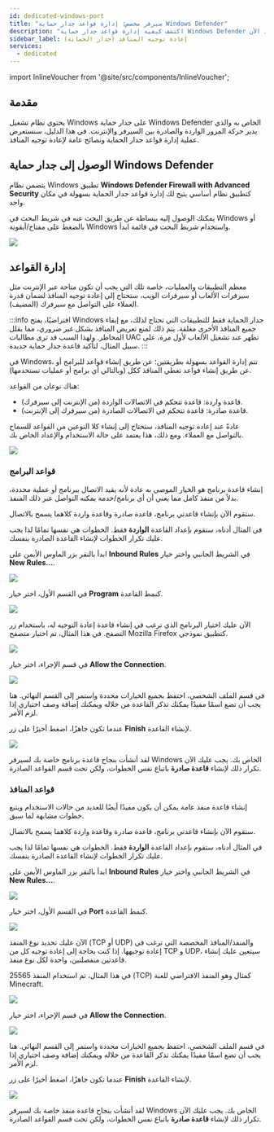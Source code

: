 ```yaml
---
id: dedicated-windows-port
title: "سيرفر مخصص: إدارة قواعد جدار حماية Windows Defender"
description: "اكتشف كيفية إدارة قواعد جدار حماية Windows Defender بفعالية وتحسين إعادة توجيه المنافذ لتأمين اتصال السيرفر → تعلّم المزيد الآن"
sidebar_label: إعادة توجيه المنافذ (جدار الحماية)
services:
  - dedicated
---
```


import InlineVoucher from '@site/src/components/InlineVoucher';

## مقدمة

يحتوي نظام تشغيل Windows على جدار حماية Windows Defender الخاص به والذي يدير حركة المرور الواردة والصادرة بين السيرفر والإنترنت. في هذا الدليل، سنستعرض عملية إدارة قواعد جدار الحماية ونصائح عامة لإعادة توجيه المنافذ.

<InlineVoucher />

## الوصول إلى جدار حماية Windows Defender

يتضمن نظام Windows تطبيق **Windows Defender Firewall with Advanced Security** كتطبيق نظام أساسي يتيح لك إدارة قواعد جدار الحماية بسهولة في مكان واحد.

يمكنك الوصول إليه ببساطة عن طريق البحث عنه في شريط البحث في Windows أو بالضغط على مفتاح/أيقونة Windows واستخدام شريط البحث في قائمة ابدأ.

![](https://screensaver01.zap-hosting.com/index.php/s/MEdQwo2do8zA84m/preview)

## إدارة القواعد

معظم التطبيقات والعمليات، خاصة تلك التي يجب أن تكون متاحة عبر الإنترنت مثل سيرفرات الألعاب أو سيرفرات الويب، ستحتاج إلى إعادة توجيه المنافذ لضمان قدرة العملاء على التواصل مع سيرفرك (المضيف).

:::info
افتراضيًا، يفتح Windows جدار الحماية فقط للتطبيقات التي تحتاج لذلك، مع إبقاء جميع المنافذ الأخرى مغلقة. يتم ذلك لمنع تعريض المنافذ بشكل غير ضروري، مما يقلل المخاطر. ولهذا السبب قد ترى مطالبات UAC تظهر عند تشغيل الألعاب لأول مرة، على سبيل المثال، لتأكيد قاعدة جدار حماية جديدة.
:::

في Windows، تتم إدارة القواعد بسهولة بطريقتين؛ عن طريق إنشاء قواعد للبرامج أو عن طريق إنشاء قواعد تغطي المنافذ ككل (وبالتالي أي برامج أو عمليات تستخدمها).

هناك نوعان من القواعد:
- قاعدة واردة: قاعدة تتحكم في الاتصالات الواردة (من الإنترنت إلى سيرفرك).
- قاعدة صادرة: قاعدة تتحكم في الاتصالات الصادرة (من سيرفرك إلى الإنترنت).

عادةً عند إعادة توجيه المنافذ، ستحتاج إلى إنشاء كلا النوعين من القواعد للسماح بالتواصل مع العملاء. ومع ذلك، هذا يعتمد على حالة الاستخدام والإعداد الخاص بك.

![](https://screensaver01.zap-hosting.com/index.php/s/a8HCX6ZyWfemQtN/preview)

### قواعد البرامج

إنشاء قاعدة برنامج هو الخيار الموصى به عادة لأنه يقيد الاتصال ببرنامج أو عملية محددة، بدلاً من منفذ كامل مما يعني أن أي برنامج/خدمة يمكنه التواصل عبر ذلك المنفذ.

ستقوم الآن بإنشاء قاعدتي برنامج، قاعدة صادرة وقاعدة واردة كلاهما يسمح بالاتصال.

في المثال أدناه، ستقوم بإعداد القاعدة **الواردة** فقط. الخطوات هي نفسها تمامًا لذا يجب عليك تكرار الخطوات لإنشاء القاعدة الصادرة بنفسك.

ابدأ بالنقر بزر الماوس الأيمن على **Inbound Rules** في الشريط الجانبي واختر خيار **New Rules...**.

![](https://screensaver01.zap-hosting.com/index.php/s/mnZXWgEWyxSciE4/preview)

في القسم الأول، اختر خيار **Program** كنمط القاعدة.

![](https://screensaver01.zap-hosting.com/index.php/s/NPm9ae8BsD78An9/preview)

الآن عليك اختيار البرنامج الذي ترغب في إنشاء قاعدة إعادة التوجيه له، باستخدام زر التصفح. في هذا المثال، تم اختيار متصفح Mozilla Firefox كتطبيق نموذجي.

![](https://screensaver01.zap-hosting.com/index.php/s/XsS2iTa4JjXF8j5/preview)

في قسم الإجراء، اختر خيار **Allow the Connection**.

![](https://screensaver01.zap-hosting.com/index.php/s/pnFz9EoxPqPT8xS/preview)

في قسم الملف الشخصي، احتفظ بجميع الخيارات محددة واستمر إلى القسم النهائي. هنا يجب أن تضع اسمًا مفيدًا يمكنك تذكر القاعدة من خلاله ويمكنك إضافة وصف اختياري إذا لزم الأمر.

عندما تكون جاهزًا، اضغط أخيرًا على زر **Finish** لإنشاء القاعدة.

![](https://screensaver01.zap-hosting.com/index.php/s/dpWEYFYGtWQYkw3/preview)

لقد أنشأت بنجاح قاعدة برنامج خاصة بك لسيرفر Windows الخاص بك. يجب عليك الآن تكرار ذلك لإنشاء **قاعدة صادرة** باتباع نفس الخطوات، ولكن تحت قسم القواعد الصادرة.

### قواعد المنافذ

إنشاء قاعدة منفذ عامة يمكن أن يكون مفيدًا أيضًا للعديد من حالات الاستخدام ويتبع خطوات مشابهة لما سبق.

ستقوم الآن بإنشاء قاعدتي برنامج، قاعدة صادرة وقاعدة واردة كلاهما يسمح بالاتصال.

في المثال أدناه، ستقوم بإعداد القاعدة **الواردة** فقط. الخطوات هي نفسها تمامًا لذا يجب عليك تكرار الخطوات لإنشاء القاعدة الصادرة بنفسك.

ابدأ بالنقر بزر الماوس الأيمن على **Inbound Rules** في الشريط الجانبي واختر خيار **New Rules...**.

![](https://screensaver01.zap-hosting.com/index.php/s/mnZXWgEWyxSciE4/preview)

في القسم الأول، اختر خيار **Port** كنمط القاعدة.

![](https://screensaver01.zap-hosting.com/index.php/s/eobA3wzbwQSqjpK/preview)

الآن عليك تحديد نوع المنفذ (TCP أو UDP) والمنفذ/المنافذ المخصصة التي ترغب في إعادة توجيهها. إذا كنت بحاجة إلى إعادة توجيه كل من TCP و UDP، سيتعين عليك إنشاء قاعدتين منفصلتين، واحدة لكل نوع منفذ.

في هذا المثال، تم استخدام المنفذ 25565 (TCP) كمثال وهو المنفذ الافتراضي للعبة Minecraft.

![](https://screensaver01.zap-hosting.com/index.php/s/yMco5L6ERWiLEHk/preview)

في قسم الإجراء، اختر خيار **Allow the Connection**.

![](https://screensaver01.zap-hosting.com/index.php/s/pnFz9EoxPqPT8xS/preview)

في قسم الملف الشخصي، احتفظ بجميع الخيارات محددة واستمر إلى القسم النهائي. هنا يجب أن تضع اسمًا مفيدًا يمكنك تذكر القاعدة من خلاله ويمكنك إضافة وصف اختياري إذا لزم الأمر.

عندما تكون جاهزًا، اضغط أخيرًا على زر **Finish** لإنشاء القاعدة.

![](https://screensaver01.zap-hosting.com/index.php/s/Ro5k6JgTF73exoH/preview)

لقد أنشأت بنجاح قاعدة منفذ خاصة بك لسيرفر Windows الخاص بك. يجب عليك الآن تكرار ذلك لإنشاء **قاعدة صادرة** باتباع نفس الخطوات، ولكن تحت قسم القواعد الصادرة.

<InlineVoucher />
